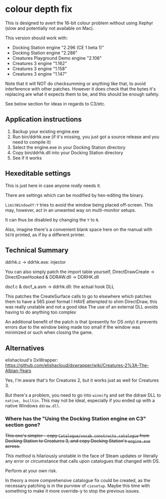 # colour depth fix

This is designed to avert the 16-bit colour problem without using Xephyr (slow and potentially not available on Mac).

This version should work with:

* Docking Station engine "2.296 (CE 1 beta 1)"
* Docking Station engine "2.286"
* Creatures Playground Demo engine "2.106"* Creatures 3 engine "1.162"
* Creatures 3 engine "1.158"
* Creatures 3 engine "1.147"

Note that it will NOT do checksumming or anything like that, to avoid interference with other patches.
However it does check that the bytes it's replacing are what it expects them to be, and this should be enough safety.

See below section for ideas in regards to C3/etc.

## Application instructions

1. Backup your existing engine.exe
2. Run bin/ddrhk.exe (if it's missing, you just got a source release and you need to compile it)
3. Select the engine.exe in your Docking Station directory
4. Copy bin/ddrhk.dll into your Docking Station directory
5. See if it works

## Hexeditable settings

This is just here in case anyone *really* needs it.

There are settings which can be modified by hex-editing the binary.

`LimitWindowXY:Y` tries to avoid the window being placed off-screen. This may, however, act in an unwanted way on multi-monitor setups.

It can thus be disabled by changing the `Y` to `N`.

Also, imagine there's a convenient blank space here on the manual with `5678` printed, as if by a different printer.

## Technical Summary

ddrhk.c -> ddrhk.exe: injector

You can also simply patch the import table yourself, DirectDrawCreate -> DirectDrawHooked & DDRAW.dll -> DDRHK.dll

dscf.c & dscf_a.asm -> ddrhk.dll: the actual hook DLL

This patches the CreateSurface calls to go to elsewhere which patches them to have a 565 pixel format
I HAVE attempted to shim DirectDraw, this was really unstable and not a good idea
The use of an external DLL avoids having to do anything too complex

An additional benefit of the patch is that (presently for DS only) it prevents errors due to the window being made too small if the window was minimized or such when closing the game.

## Alternatives

elishacloud's DxWrapper: https://github.com/elishacloud/dxwrapper/wiki/Creatures-2%3A-The-Albian-Years

Yes, I'm aware that's for Creatures 2, but it works just as well for Creatures 3.

But there's a problem, you need to go into `winecfg` and set the ddraw DLL to `native, builtin`. This may not be ideal, especially if you ended up with a native Windows `ddraw.dll`.

### Where has the "Using the Docking Station engine on C3" section gone?

~~This one's simpler - copy `Catalogue/vocab constructs.catalogue` from Docking Station to Creatures 3, and copy Docking Station's `engine.exe` across.~~

*This method* is hilariously unstable in the face of Steam updates or literally any error or circumstance that calls upon catalogues that changed with DS.

Perform at your own risk.

In theory a more comprehensive catalogue fix could be created, as the necessary patching is in the purview of `ciesetup`. Maybe this time with something to make it more override-y to stop the previous issues.
